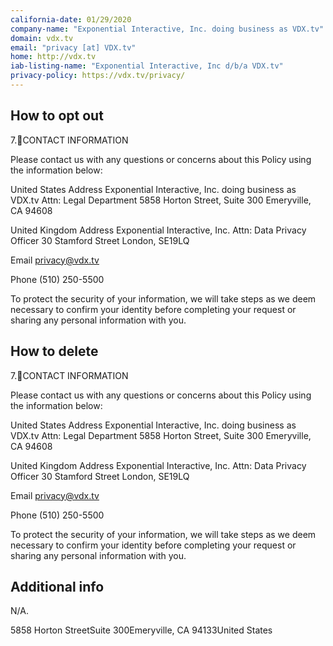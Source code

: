 ```yaml
---
california-date: 01/29/2020
company-name: "Exponential Interactive, Inc. doing business as VDX.tv"
domain: vdx.tv
email: "privacy [at] VDX.tv"
home: http://vdx.tv
iab-listing-name: "Exponential Interactive, Inc d/b/a VDX.tv"
privacy-policy: https://vdx.tv/privacy/
---
```

## How to opt out


7.CONTACT INFORMATION

Please contact us with any questions or concerns about this Policy using the information below:

United States Address
Exponential Interactive, Inc. doing business as VDX.tv
Attn: Legal Department
5858 Horton Street, Suite 300
Emeryville, CA 94608

United Kingdom Address
Exponential Interactive, Inc.
Attn: Data Privacy Officer
30 Stamford Street
London, SE19LQ

Email 
privacy@vdx.tv

Phone
(510) 250-5500

To protect the security of your information, we will take steps as we deem necessary to confirm your identity before completing your request or sharing any personal information with you.

## How to delete


7.CONTACT INFORMATION

Please contact us with any questions or concerns about this Policy using the information below:

United States Address
Exponential Interactive, Inc. doing business as VDX.tv
Attn: Legal Department
5858 Horton Street, Suite 300
Emeryville, CA 94608

United Kingdom Address
Exponential Interactive, Inc.
Attn: Data Privacy Officer
30 Stamford Street
London, SE19LQ

Email 
privacy@vdx.tv

Phone
(510) 250-5500

To protect the security of your information, we will take steps as we deem necessary to confirm your identity before completing your request or sharing any personal information with you.

## Additional info


N/A.

5858 Horton StreetSuite 300Emeryville, CA 94133United States














